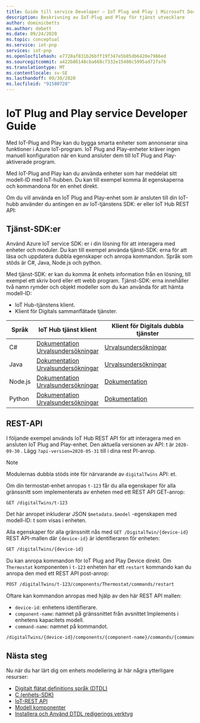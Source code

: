 ```yaml
---
title: Guide till service Developer – IoT Plug and Play | Microsoft Docs
description: Beskrivning av IoT-Plug and Play för tjänst utvecklare
author: dominicbetts
ms.author: dobett
ms.date: 09/24/2020
ms.topic: conceptual
ms.service: iot-pnp
services: iot-pnp
ms.openlocfilehash: e7728af831b26bff19f347e5b85db6420e7966ed
ms.sourcegitcommit: a422b86148cba668c7332e15480c5995ad72fa76
ms.translationtype: MT
ms.contentlocale: sv-SE
ms.lasthandoff: 09/30/2020
ms.locfileid: "91580728"
---
```

# <a name="iot-plug-and-play-service-developer-guide"></a>IoT Plug and Play service Developer Guide

Med IoT-Plug and Play kan du bygga smarta enheter som annonserar sina funktioner i Azure IoT-program. IoT Plug and Play-enheter kräver ingen manuell konfiguration när en kund ansluter dem till IoT Plug and Play-aktiverade program.

Med IoT-Plug and Play kan du använda enheter som har meddelat sitt modell-ID med IoT-hubben. Du kan till exempel komma åt egenskaperna och kommandona för en enhet direkt.

Om du vill använda en IoT Plug and Play-enhet som är ansluten till din IoT-hubb använder du antingen en av IoT-tjänstens SDK: er eller IoT Hub REST API:

## <a name="service-sdks"></a>Tjänst-SDK:er

Använd Azure IoT service SDK: er i din lösning för att interagera med enheter och moduler. Du kan till exempel använda tjänst-SDK: erna för att läsa och uppdatera dubbla egenskaper och anropa kommandon. Språk som stöds är C#, Java, Node.js och python.

Med tjänst-SDK: er kan du komma åt enhets information från en lösning, till exempel ett skriv bord eller ett webb program. Tjänst-SDK: erna innehåller två namn rymder och objekt modeller som du kan använda för att hämta modell-ID:

- IoT Hub-tjänstens klient.
- Klient för Digitals sammanflätade tjänster.

| Språk | IoT Hub tjänst klient | Klient för Digitals dubbla tjänster |
| -------- | ---------------------- | ---------------------------- |
| C#       | [Dokumentation](https://docs.microsoft.com/dotnet/api/microsoft.azure.devices.shared.twin.modelid?view=azure-dotnet#Microsoft_Azure_Devices_Shared_Twin_ModelId&preserve-view=true) <br/> [Urvalsundersökningar](https://github.com/Azure-Samples/azure-iot-samples-csharp/tree/master/iot-hub/Samples/service/PnpServiceSamples/Thermostat/Program.cs)| [Urvalsundersökningar](https://github.com/Azure-Samples/azure-iot-samples-csharp/tree/master/iot-hub/Samples/service/DigitalTwinClientSamples) |
| Java     | [Dokumentation](https://docs.microsoft.com/java/api/com.microsoft.azure.sdk.iot.service.devicetwin.devicetwindevice?view=azure-java-stable&preserve-view=true) <br/> [Urvalsundersökningar](https://github.com/Azure/azure-iot-sdk-java/blob/master/service/iot-service-samples/pnp-service-sample/thermostat-service-sample/src/main/java/samples/com/microsoft/azure/sdk/iot/service/Thermostat.java)| [Urvalsundersökningar](https://github.com/Azure/azure-iot-sdk-java/tree/master/service/iot-service-samples/digitaltwin-service-samples) |
| Node.js  | [Dokumentation](https://docs.microsoft.com/javascript/api/azure-iothub/twin?view=azure-node-latest&preserve-view=true) <br/> [Urvalsundersökningar](https://github.com/Azure/azure-iot-sdk-node/blob/master/service/samples/javascript/twin.js)| [Dokumentation](https://docs.microsoft.com/javascript/api/azure-iot-digitaltwins-service/?view=azure-node-latest&preserve-view=true) |
| Python   | [Dokumentation](https://docs.microsoft.com/python/api/azure-iot-hub/azure.iot.hub.iothubregistrymanager?view=azure-python&preserve-view=true) <br/> [Urvalsundersökningar](https://github.com/Azure/azure-iot-sdk-python/blob/master/azure-iot-hub/samples/iothub_registry_manager_method_sample.py)| [Dokumentation](https://docs.microsoft.com/python/api/azure-iot-hub/azure.iot.hub.iothubdigitaltwinmanager?view=azure-python&preserve-view=true) | 

## <a name="rest-api"></a>REST-API

I följande exempel används IoT Hub REST API för att interagera med en ansluten IoT Plug and Play-enhet. Den aktuella versionen av API: t är `2020-09-30` . Lägg `?api-version=2020-05-31` till i dina rest PI-anrop.

> [!NOTE]
> Modulernas dubbla stöds inte för närvarande av `digitalTwins` API: et.

Om din termostat-enhet anropas `t-123` får du alla egenskaper för alla gränssnitt som implementerats av enheten med ett REST API GET-anrop:

```REST
GET /digitalTwins/t-123
```

Det här anropet inkluderar JSON `$metadata.$model` -egenskapen med modell-ID: t som visas i enheten.

Alla egenskaper för alla gränssnitt nås med `GET /DigitalTwin/{device-id}` REST API-mallen där `{device-id}` är identifieraren för enheten:

```REST
GET /digitalTwins/{device-id}
```

Du kan anropa kommandon för IoT Plug and Play Device direkt. Om `Thermostat` komponenten i `t-123` enheten har ett `restart` kommando kan du anropa den med ett REST API post-anrop:

```REST
POST /digitalTwins/t-123/components/Thermostat/commands/restart
```

Oftare kan kommandon anropas med hjälp av den här REST API mallen:

- `device-id`: enhetens identifierare.
- `component-name`: namnet på gränssnittet från avsnittet Implements i enhetens kapacitets modell.
- `command-name`: namnet på kommandot.

```REST
/digitalTwins/{device-id}/components/{component-name}/commands/{command-name}
```

## <a name="next-steps"></a>Nästa steg

Nu när du har lärt dig om enhets modellering är här några ytterligare resurser:

- [Digitalt flätat definitions språk (DTDL)](https://github.com/Azure/opendigitaltwins-dtdl)
- [C (enhets-SDK)](https://docs.microsoft.com/azure/iot-hub/iot-c-sdk-ref/)
- [IoT-REST API](https://docs.microsoft.com/rest/api/iothub/device)
- [Modell komponenter](./concepts-components.md)
- [Installera och Använd DTDL redigerings verktyg](howto-use-dtdl-authoring-tools.md)

